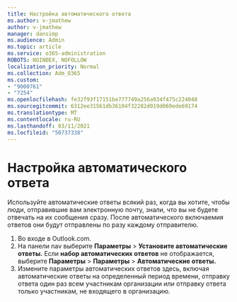 ```yaml
---
title: Настройка автоматического ответа
ms.author: v-jmathew
author: v-jmathew
manager: dansimp
ms.audience: Admin
ms.topic: article
ms.service: o365-administration
ROBOTS: NOINDEX, NOFOLLOW
localization_priority: Normal
ms.collection: Adm_O365
ms.custom:
- "9000761"
- "7254"
ms.openlocfilehash: fe32f93f17151be777749a256a934f475c224048
ms.sourcegitcommit: 6312ee31561db36104f32282d019d069ede69174
ms.translationtype: MT
ms.contentlocale: ru-RU
ms.lasthandoff: 03/11/2021
ms.locfileid: "50737338"
---
```

# <a name="set-up-an-automatic-reply"></a>Настройка автоматического ответа

Используйте автоматические ответы всякий раз, когда вы хотите, чтобы люди, отправившие вам электронную почту, знали, что вы не будете отвечать на их сообщения сразу. После автоматического включаемия ответов они будут отправлены по разу каждому отправителю.

1. Во входе в Outlook.com.
2. На панели nav выберите **Параметры**  >  **Установите автоматические ответы.** Если **набор автоматических ответов** не отображается, выберите **Параметры**  >  **Параметры**  >  **Автоматические ответы.**
3. Измените параметры автоматических ответов здесь, включая автоматические ответы на определенный период времени, отправку ответа один раз всем участникам организации или отправку ответа только участникам, не входящего в организацию.
